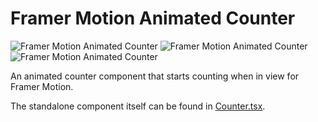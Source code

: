 # Framer Motion Animated Counter

![Framer Motion Animated Counter](https://img.shields.io/github/stars/driaug/framer-animated-counter?style=social)
![Framer Motion Animated Counter](https://img.shields.io/github/forks/driaug/framer-animated-counter?style=social)
![Framer Motion Animated Counter](https://img.shields.io/github/sponsors/driaug?style=social)

An animated counter component that starts counting when in view for Framer Motion. 

The standalone component itself can be found in [Counter.tsx](src/components/Counter.tsx).